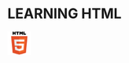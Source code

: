 # LEARNING HTML

<img src="https://raw.githubusercontent.com/devicons/devicon/master/icons/html5/html5-original-wordmark.svg" alt="html5" width="48" height="48"/>
